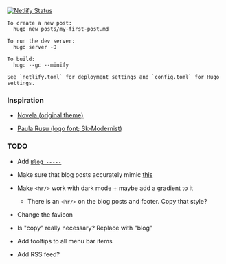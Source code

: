 [![Netlify Status](https://api.netlify.com/api/v1/badges/3f4370c5-b2cd-47d0-8f06-ff33593fe33f/deploy-status)](https://app.netlify.com/sites/romantic-hypatia-be3b8c/deploys)

```
To create a new post:
  hugo new posts/my-first-post.md

To run the dev server:
  hugo server -D

To build:
  hugo --gc --minify

See `netlify.toml` for deployment settings and `config.toml` for Hugo settings.
```

### Inspiration

* [Novela (original theme)](https://github.com/forestryio/hugo-theme-novela)

* [Paula Rusu (logo font; Sk-Modernist)](http://paularusu.com/)

### TODO

* Add [`Blog -----`](http://jsfiddle.net/myajouri/pkm5r/)

* Make sure that blog posts accurately mimic [this](https://novela.narative.co/Understanding-the-Gatsby-lifecycle-with-Narative)

* Make `<hr/>` work with dark mode + maybe add a gradient to it
  * There is an `<hr/>` on the blog posts and footer. Copy that style?

* Change the favicon

* Is "copy" really necessary? Replace with "blog"

* Add tooltips to all menu bar items

* Add RSS feed?